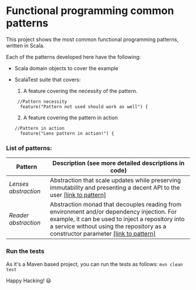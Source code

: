 # Functional programming common patterns

This project shows the most common functional programming patterns, written in Scala.

Each of the patterns developed here have the following:

- Scala domain objects to cover the example
- ScalaTest suite that covers:
  1. A feature covering the necessity of the pattern. 
     
    ```
     //Pattern necessity
      feature("Pattern not used should work as well") {

    ```
  2. A feature covering the pattern in action

    ```
    //Pattern in action
      feature("Lens pattern in action!") {
  
    ```


### List of patterns:

| Pattern               | Description (see more detailed descriptions in code) |
| --------------------- | ------------------------------------------------------- |
| *Lenses abstraction*  | Abstraction that scale updates while preserving immutability and presenting a decent API to the user [[link to pattern]](https://github.com/jdreyesp/fppatterns/blob/master/src/main/scala/com/jdreyesp/examples/fppatterns/lens/Lens.scala) |
| *Reader abstraction*  | Abstraction monad that decouples reading from environment and/or dependency injection. For example, it can be used to inject a repository into a service without using the repository as a constructor parameter [[link to pattern]](https://github.com/jdreyesp/fppatterns/blob/master/src/main/scala/com/jdreyesp/examples/fppatterns/reader/Reader.scala) | 


### Run the tests
  
  As it's a Maven based project, you can run the tests as follows:
  `mvn clean test`
  

Happy Hacking! :smiley:


